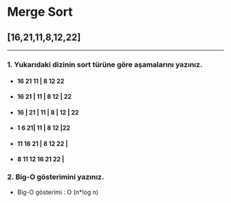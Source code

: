 # Merge Sort
## [16,21,11,8,12,22] 
---
### 1. Yukarıdaki dizinin sort türüne göre aşamalarını yazınız.  
*  #### 16 21 11   | 8 12 22
*  #### 16 21 | 11 | 8 12 | 22
*  #### 16 | 21 | 11 | 8 | 12 | 22
*  #### 1 6 21| 11 | 8 12 |22
*  #### 11 16 21 | 8 12 22 |
*  #### 8 11 12 16 21 22 |
  
### 2. Big-O gösterimini yazınız.
* Big-O gösterimi : O (n*log n)